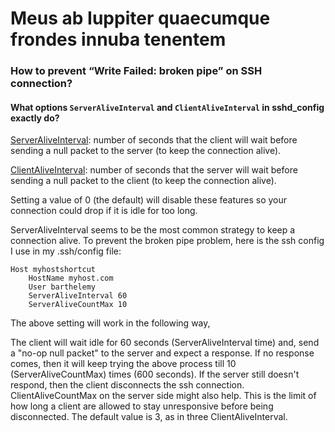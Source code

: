 # Meus ab Iuppiter quaecumque frondes innuba tenentem

### How to prevent “Write Failed: broken pipe” on SSH connection?

#### What options `ServerAliveInterval` and `ClientAliveInterval` in sshd_config exactly do?

[ServerAliveInterval](http://man.openbsd.org/ssh_config#ServerAliveInterval): number of seconds that the client will wait before sending a null packet to the server (to keep the connection alive).

[ClientAliveInterval](http://man.openbsd.org/sshd_config#ClientAliveInterval): number of seconds that the server will wait before sending a null packet to the client (to keep the connection alive).

Setting a value of 0 (the default) will disable these features so your connection could drop if it is idle for too long.

ServerAliveInterval seems to be the most common strategy to keep a connection alive. To prevent the broken pipe problem, here is the ssh config I use in my .ssh/config file:


    Host myhostshortcut
        HostName myhost.com
        User barthelemy
        ServerAliveInterval 60
        ServerAliveCountMax 10


The above setting will work in the following way,

The client will wait idle for 60 seconds (ServerAliveInterval time) and, send a "no-op null packet" to the server and expect a response. If no response comes, then it will keep trying the above process till 10 (ServerAliveCountMax) times (600 seconds). If the server still doesn't respond, then the client disconnects the ssh connection.
ClientAliveCountMax on the server side might also help. This is the limit of how long a client are allowed to stay unresponsive before being disconnected. The default value is 3, as in three ClientAliveInterval.        